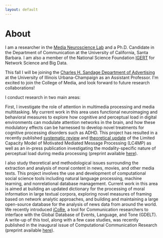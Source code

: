 ```yaml
---
layout: default
---
```


<!-- Section -->


# About 

I am a researcher in the [Media Neuroscience Lab](https://www.medianeuroscience.org/) and a Ph.D. Candidate in the Department of Communication at the University of California, Santa Barbara. I am also a member of the National Science Foundation [IGERT](https://networkscience.igert.ucsb.edu/) for Network Science and Big Data.

<div class="box">

<i class="fas fa-exclamation-triangle" style = "color:#ffd54f"></i> This fall I will be joining the <a href = "https://media.illinois.edu/advertising">Charles H. Sandage Department of Advertising</a> at the University of Illinois Urbana-Champaign as an Assistant Professor. I'm excited to join the College of Media, and look forward to future research collaborations! 

</div>

I conduct research in two main areas:

First, I investigate the role of attention in multimedia processing and media multitasking. My current work in this area uses functional neuroimaging and behavioral measures to explore how cognitive and perceptual load in digital environments can modulate attention networks in the brain, and how these modulatory effects can be harnessed to develop novel treatments for cognitive processing disorders such as ADHD. This project has resulted in a recently published [systematic review](https://www.tandfonline.com/doi/full/10.1080/23808985.2018.1534552) and [theoretical update](https://www.tandfonline.com/doi/full/10.1080/23808985.2018.1534551) of the Limited Capacity Model of Motivated Mediated Message Processing (LC4MP) as well as an in-press publication investigating the modality-specific nature of perceptual load during media processing (preprint available [here](https://mediarxiv.org/cz2pj/)).

I also study theoretical and methodological issues surrounding the extraction and analysis of moral content in news, movies, and other media texts. This project involves the use and development of computational social science tools including natural language processing, machine learning, and nonrelational database management. Current work in this area is aimed at building an updated dictionary for the processing of moral information in large textual corpora, exploring novel measures of framing based on network analytic approaches, and building and maintaining a large open-source database for the analysis of news data from around the world. We recently introduced [iCoRe](http://icore.mnl.ucsb.edu:5000/icore/), a tool for Communication researchers to interface with the Global Database of Events, Language, and Tone (GDELT). A write-up of this tool, along with a few case studies, was recently published in the inaugural issue of Computational Communication Research (preprint available [here](https://osf.io/preprints/socarxiv/smjwb)). 


<!-- Section -->